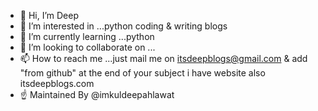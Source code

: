 - 👋 Hi, I’m Deep
- 👀 I’m interested in ...python coding & writing blogs
- 🌱 I’m currently learning ...python
- 💞️ I’m looking to collaborate on ...
- 📫 How to reach me ...just mail me on itsdeepblogs@gmail.com & add "from github" at the end of your subject
i have website also itsdeepblogs.com
- ☝ Maintained By @imkuldeepahlawat
<!---
itsdeepblogs/itsdeepblogs is a ✨ special ✨ repository because its `README.md` (this file) appears on your GitHub profile.
You can click the Preview link to take a look at your changes.
--->
